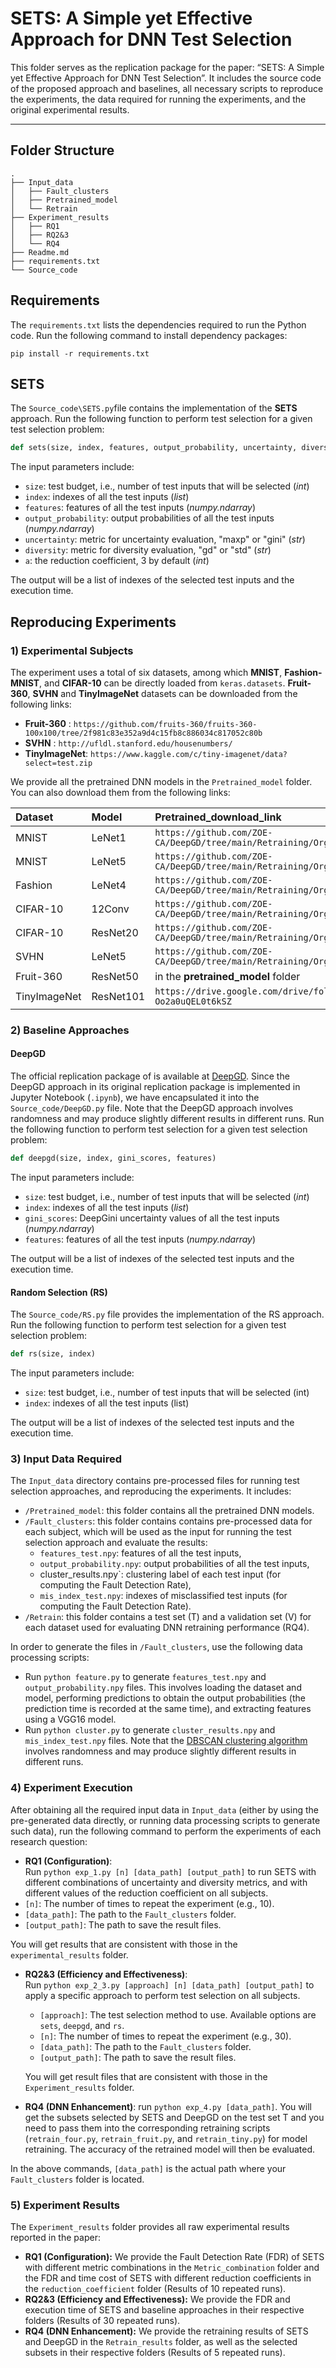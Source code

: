 # SETS: A Simple yet Effective Approach for DNN Test Selection

This folder serves as the replication package for the paper: “SETS: A Simple yet Effective Approach for DNN Test Selection”. It includes the source code of the proposed approach and baselines, all necessary scripts to reproduce the experiments, the data required for running the experiments, and the original experimental results.

---

## Folder Structure

```
.
├── Input_data
│   ├── Fault_clusters
│   ├── Pretrained_model
│   └── Retrain
├── Experiment_results
│   ├── RQ1
│   ├── RQ2&3
│   └── RQ4
├── Readme.md
├── requirements.txt
└── Source_code
```

## Requirements

The `requirements.txt` lists the dependencies required to run the Python code.
Run the following command to install dependency packages:

```
pip install -r requirements.txt
```

## SETS

The `Source_code\SETS.py`file contains the implementation of the **SETS** approach.
Run the following function to perform test selection for a given test selection problem:

```python
def sets(size, index, features, output_probability, uncertainty, diversity, a)
```

The input parameters include:

* `size`: test budget, i.e., number of test inputs that will be selected (*int*)
* `index`: indexes of all the test inputs (*list*)
* `features`: features of all the test inputs (*numpy.ndarray*)
* `output_probability`: output probabilities of all the test inputs (*numpy.ndarray*)
* `uncertainty`: metric for uncertainty evaluation, "maxp" or "gini" (*str*)
* `diversity`: metric for diversity evaluation, "gd" or "std" (*str*)
* `a`: the reduction coefficient, 3 by default (*int*)

The output will be a list of indexes of the selected test inputs and the execution time.

## Reproducing Experiments

### 1) Experimental Subjects

The experiment uses a total of six datasets, among which **MNIST**, **Fashion-MNIST**, and **CIFAR-10** can be directly loaded from `keras.datasets`. **Fruit-360**, **SVHN** and **TinyImageNet** datasets can be downloaded from the following links:

- **Fruit-360** : `https://github.com/fruits-360/fruits-360-100x100/tree/2f981c83e352a9d4c15fb8c886034c817052c80b`
- **SVHN** : `http://ufldl.stanford.edu/housenumbers/`
- **TinyImageNet**: `https://www.kaggle.com/c/tiny-imagenet/data?select=test.zip`

We provide all the pretrained DNN models in the `Pretrained_model` folder. You can also download them from the following links:

| Dataset        | Model   | Pretrained_download_link |
| :--------  | :-----  |:-----  |
| MNIST | LeNet1|`https://github.com/ZOE-CA/DeepGD/tree/main/Retraining/Org_model`|
|MNIST | LeNet5|`https://github.com/ZOE-CA/DeepGD/tree/main/Retraining/Org_model`|
| Fashion | LeNet4 |`https://github.com/ZOE-CA/DeepGD/tree/main/Retraining/Org_model`|
| CIFAR-10 |12Conv |`https://github.com/ZOE-CA/DeepGD/tree/main/Retraining/Org_model`|
| CIFAR-10 |ResNet20|`https://github.com/ZOE-CA/DeepGD/tree/main/Retraining/Org_model`|
| SVHN |LeNet5 |`https://github.com/ZOE-CA/DeepGD/tree/main/Retraining/Org_model`|
|Fruit-360  |ResNet50 |in the **pretrained_model** folder |
|TinyImageNet  |ResNet101 |`https://drive.google.com/drive/folders/1RLyQIcJ8qNqds9US-Oo2a0uQEL0t6kSZ`|

### 2) Baseline Approaches

#### DeepGD

The official replication package of is available at [DeepGD](https://github.com/ZOE-CA/DeepGD/tree/main).
Since the DeepGD approach in its original replication package is implemented in Jupyter Notebook (`.ipynb`), we have encapsulated it into the `Source_code/DeepGD.py` file. Note that the DeepGD approach involves randomness and may produce slightly different results in different runs.
Run the following function to perform test selection for a given test selection problem:

```python
def deepgd(size, index, gini_scores, features)
```
The input parameters include:

* `size`: test budget, i.e., number of test inputs that will be selected (*int*)
* `index`: indexes of all the test inputs (*list*)
* `gini_scores`: DeepGini uncertainty values of all the test inputs (*numpy.ndarray*)
* `features`: features of all the test inputs (*numpy.ndarray*)

The output will be a list of indexes of the selected test inputs and the execution time.

#### Random Selection (RS)

The `Source_code/RS.py` file provides the implementation of the RS approach.
Run the following function to perform test selection for a given test selection problem:

```python
def rs(size, index)
```
The input parameters include:

* `size`: test budget, i.e., number of test inputs that will be selected (int)
* `index`: indexes of all the test inputs (list)

The output will be a list of indexes of the selected test inputs and the execution time.


### 3) Input Data Required

The `Input_data` directory contains pre-processed files for running test selection approaches, and reproducing the experiments. It includes:

* `/Pretrained_model`: this folder contains all the pretrained DNN models.
* `/Fault_clusters`: this folder contains contains pre-processed data for each subject, which will be used as the input for running the test selection approach and evaluate the results:
  *  `features_test.npy`: features of all the test inputs,
  *  `output_probability.npy`: output probabilities of all the test inputs,
  *   cluster_results.npy`: clustering label of each test input (for computing the Fault Detection Rate),
  *  `mis_index_test.npy`:  indexes of misclassified test inputs (for computing the Fault Detection Rate).
* `/Retrain`: this folder contains a test set \(T\) and a validation set \(V\) for each dataset used for evaluating DNN retraining performance (RQ4).

In order to generate the files in `/Fault_clusters`, use the following data processing scripts:

* Run `python feature.py` to generate `features_test.npy` and `output_probability.npy` files. This involves loading the dataset and model, performing predictions to obtain the output probabilities (the prediction time is recorded at the same time), and extracting features using a VGG16 model.
* Run `python cluster.py` to generate `cluster_results.npy` and `mis_index_test.npy` files. Note that the [DBSCAN clustering algorithm](https://github.com/zohreh-aaa/DNN-Testing) involves randomness and may produce slightly different results in different runs.

### 4) Experiment Execution

After obtaining all the required input data in `Input_data` (either by using the pre-generated data directly, or running data processing scripts to generate such data), run the following command to perform the experiments of each research question:

 - **RQ1 (Configuration)**:  
  Run `python exp_1.py [n] [data_path] [output_path]` to run SETS with different combinations of uncertainty and diversity metrics, and with different values of the reduction coefficient on all subjects.  
  - `[n]`: The number of times to repeat the experiment (e.g., 10).  
  - `[data_path]`: The path to the `Fault_clusters` folder.  
  - `[output_path]`: The path to save the result files.  

  You will get results that are consistent with those in the `experimental_results` folder.

- **RQ2&3 (Efficiency and Effectiveness)**:  
  Run `python exp_2_3.py [approach] [n] [data_path] [output_path]` to apply a specific approach to perform test selection on all subjects.  
  - `[approach]`: The test selection method to use. Available options are `sets`, `deepgd`, and `rs`.  
  - `[n]`: The number of times to repeat the experiment (e.g., 30).  
  - `[data_path]`: The path to the `Fault_clusters` folder.  
  - `[output_path]`: The path to save the result files.  

  You will get result files that are consistent with those in the `Experiment_results` folder.

- **RQ4 (DNN Enhancement)**: run `python exp_4.py [data_path]`. You will get the subsets selected by SETS and DeepGD on the test set T and you need to pass them into the corresponding retraining scripts (`retrain_four.py`, `retrain_fruit.py`, and `retrain_tiny.py`) for model retraining. The accuracy of the retrained model will then be evaluated.

In the above commands, `[data_path]` is the actual path where your `Fault_clusters` folder is located.

### 5) Experiment Results

The `Experiment_results` folder provides all raw experimental results reported in the paper:

- **RQ1 (Configuration):** We provide the Fault Detection Rate (FDR) of SETS with different metric combinations in the `Metric_combination` folder and the FDR and time cost of SETS with different reduction coefficients in the `reduction_coefficient` folder (Results of 10 repeated runs).
- **RQ2&3 (Efficiency and Effectiveness):** We provide the FDR and execution time of SETS and baseline approaches in their respective folders (Results of 30 repeated runs).
- **RQ4 (DNN Enhancement):** We provide the retraining results of SETS and DeepGD in the `Retrain_results` folder, as well as the selected subsets in their respective folders (Results of 5 repeated runs).

